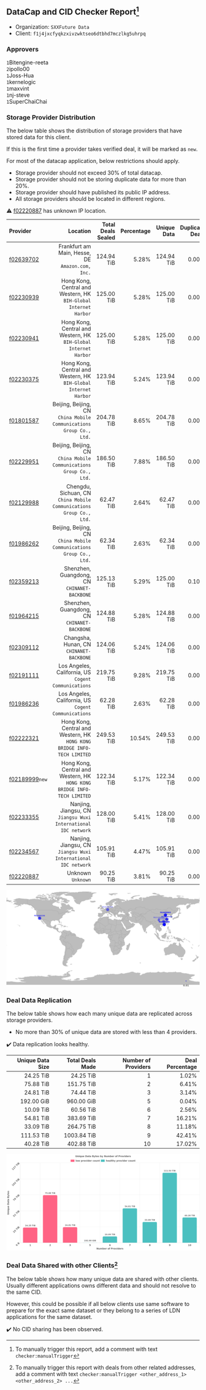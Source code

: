 ## DataCap and CID Checker Report[^1]
 - Organization: `SXXFuture Data`
 - Client: `f1j4jxcfyqkzxivzwktseo6dtbhd7mczlkg5uhrpq`
### Approvers
`1`Bitengine-reeta<br/>`2`ipollo00<br/>`1`Joss-Hua<br/>`1`kernelogic<br/>`1`maxvint<br/>`1`nj-steve<br/>`1`SuperChaiChai

### Storage Provider Distribution
The below table shows the distribution of storage providers that have stored data for this client.

If this is the first time a provider takes verified deal, it will be marked as `new`.

For most of the datacap application, below restrictions should apply.
 - Storage provider should not exceed 30% of total datacap.
 - Storage provider should not be storing duplicate data for more than 20%.
 - Storage provider should have published its public IP address.
 - All storage providers should be located in different regions.

⚠️ [f02220887](https://filfox.info/en/address/f02220887) has unknown IP location.

| Provider                                                    |                                                                    Location | Total Deals Sealed | Percentage | Unique Data | Duplicate Deals |
| :---------------------------------------------------------- | --------------------------------------------------------------------------: | -----------------: | ---------: | ----------: | --------------: |
| [f02639702](https://filfox.info/en/address/f02639702)       |                         Frankfurt am Main, Hesse, DE<br/>`Amazon.com, Inc.` |         124.94 TiB |      5.28% |  124.94 TiB |           0.00% |
| [f02230939](https://filfox.info/en/address/f02230939)       |         Hong Kong, Central and Western, HK<br/>`BIH-Global Internet Harbor` |         125.00 TiB |      5.28% |  125.00 TiB |           0.00% |
| [f02230941](https://filfox.info/en/address/f02230941)       |         Hong Kong, Central and Western, HK<br/>`BIH-Global Internet Harbor` |         125.00 TiB |      5.28% |  125.00 TiB |           0.00% |
| [f02230375](https://filfox.info/en/address/f02230375)       |         Hong Kong, Central and Western, HK<br/>`BIH-Global Internet Harbor` |         123.94 TiB |      5.24% |  123.94 TiB |           0.00% |
| [f01801587](https://filfox.info/en/address/f01801587)       |      Beijing, Beijing, CN<br/>`China Mobile Communications Group Co., Ltd.` |         204.78 TiB |      8.65% |  204.78 TiB |           0.00% |
| [f02229951](https://filfox.info/en/address/f02229951)       |      Beijing, Beijing, CN<br/>`China Mobile Communications Group Co., Ltd.` |         186.50 TiB |      7.88% |  186.50 TiB |           0.00% |
| [f02129988](https://filfox.info/en/address/f02129988)       |      Chengdu, Sichuan, CN<br/>`China Mobile Communications Group Co., Ltd.` |          62.47 TiB |      2.64% |   62.47 TiB |           0.00% |
| [f01986262](https://filfox.info/en/address/f01986262)       |      Beijing, Beijing, CN<br/>`China Mobile Communications Group Co., Ltd.` |          62.34 TiB |      2.63% |   62.34 TiB |           0.00% |
| [f02359213](https://filfox.info/en/address/f02359213)       |                             Shenzhen, Guangdong, CN<br/>`CHINANET-BACKBONE` |         125.13 TiB |      5.29% |  125.00 TiB |           0.10% |
| [f01964215](https://filfox.info/en/address/f01964215)       |                             Shenzhen, Guangdong, CN<br/>`CHINANET-BACKBONE` |         124.88 TiB |      5.28% |  124.88 TiB |           0.00% |
| [f02309112](https://filfox.info/en/address/f02309112)       |                                 Changsha, Hunan, CN<br/>`CHINANET-BACKBONE` |         124.06 TiB |      5.24% |  124.06 TiB |           0.00% |
| [f02191111](https://filfox.info/en/address/f02191111)       |                     Los Angeles, California, US<br/>`Cogent Communications` |         219.75 TiB |      9.28% |  219.75 TiB |           0.00% |
| [f01986236](https://filfox.info/en/address/f01986236)       |                     Los Angeles, California, US<br/>`Cogent Communications` |          62.28 TiB |      2.63% |   62.28 TiB |           0.00% |
| [f02222321](https://filfox.info/en/address/f02222321)       | Hong Kong, Central and Western, HK<br/>`HONG KONG BRIDGE INFO-TECH LIMITED` |         249.53 TiB |     10.54% |  249.53 TiB |           0.00% |
| [f02189999](https://filfox.info/en/address/f02189999)`new`  | Hong Kong, Central and Western, HK<br/>`HONG KONG BRIDGE INFO-TECH LIMITED` |         122.34 TiB |      5.17% |  122.34 TiB |           0.00% |
| [f02233355](https://filfox.info/en/address/f02233355)       |           Nanjing, Jiangsu, CN<br/>`Jiangsu Wuxi International IDC network` |         128.00 TiB |      5.41% |  128.00 TiB |           0.00% |
| [f02234567](https://filfox.info/en/address/f02234567)       |           Nanjing, Jiangsu, CN<br/>`Jiangsu Wuxi International IDC network` |         105.91 TiB |      4.47% |  105.91 TiB |           0.00% |
| [f02220887](https://filfox.info/en/address/f02220887)       |                                                       Unknown<br/>`Unknown` |          90.25 TiB |      3.81% |   90.25 TiB |           0.00% |

<img src="https://raw.githubusercontent.com/data-preservation-programs/filplus-checker-assets/main/filecoin-project/filecoin-plus-large-datasets/issues/1992/1696735822468.png"/>

### Deal Data Replication
The below table shows how each many unique data are replicated across storage providers.

- No more than 30% of unique data are stored with less than 4 providers.

✔️ Data replication looks healthy.

| Unique Data Size | Total Deals Made | Number of Providers | Deal Percentage |
| ---------------: | ---------------: | ------------------: | --------------: |
|        24.25 TiB |        24.25 TiB |                   1 |           1.02% |
|        75.88 TiB |       151.75 TiB |                   2 |           6.41% |
|        24.81 TiB |        74.44 TiB |                   3 |           3.14% |
|       192.00 GiB |       960.00 GiB |                   5 |           0.04% |
|        10.09 TiB |        60.56 TiB |                   6 |           2.56% |
|        54.81 TiB |       383.69 TiB |                   7 |          16.21% |
|        33.09 TiB |       264.75 TiB |                   8 |          11.18% |
|       111.53 TiB |      1003.84 TiB |                   9 |          42.41% |
|        40.28 TiB |       402.88 TiB |                  10 |          17.02% |

<img src="https://raw.githubusercontent.com/data-preservation-programs/filplus-checker-assets/main/filecoin-project/filecoin-plus-large-datasets/issues/1992/1696735823193.png"/>

### Deal Data Shared with other Clients[^3]
The below table shows how many unique data are shared with other clients.
Usually different applications owns different data and should not resolve to the same CID.

However, this could be possible if all below clients use same software to prepare for the exact same dataset or they belong to a series of LDN applications for the same dataset.

✔️ No CID sharing has been observed.

[^1]: To manually trigger this report, add a comment with text `checker:manualTrigger`

[^2]: Deals from those addresses are combined into this report as they are specified with `checker:manualTrigger`

[^3]: To manually trigger this report with deals from other related addresses, add a comment with text `checker:manualTrigger <other_address_1> <other_address_2> ...`
